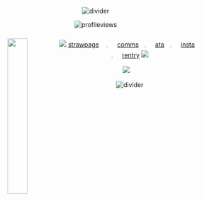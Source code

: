 <div align="center">


![divider](https://i.postimg.cc/wv08jxdN/IMG_8842.gif)

![profileviews](https://komarev.com/ghpvc/?username=havoclmao&color=af7a8d)



###  <img align="left" width="30%" src="https://64.media.tumblr.com/0258825cdb78b087c95343a40aed8cb2/725f4e28299e4413-be/s250x400/1264dd0a156aa4238dd5306434b3ac10aa464694.pnj">


![](https://64.media.tumblr.com/b76f86a4ba263fc61231276ee8bf9aae/069a8b3f7aab83fd-25/s75x75_c1/9c0df3c49ee2211eea60d495e7fbd94b7843d572.gifv) 
[strawpage](https://havoclmaok.straw.page) ㅤ𓈒⠀⠀[comms](https://havoclmao.carrd.co/)ㅤ𓈒⠀⠀[ata](https://havocc.atabook.org/)ㅤ𓈒⠀⠀[insta](https://www.instagram.com/havoc_x09/?next=%2F)ㅤ𓈒⠀⠀[rentry](https://rentry.co/havoclmaomain) 
![](https://i.imgur.com/cDLFyw7.gif)

  <small>

    
</small>

<small> ![](https://i.postimg.cc/W1YcGTR6/IMG_4464.gif) </small>
ᅟ





![divider](https://i.postimg.cc/wv08jxdN/IMG_8842.gif)


<div align="center">

</div>
